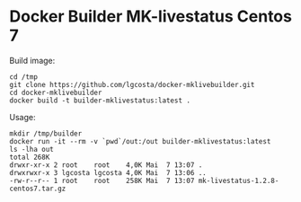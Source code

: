 # Docker Builder MK-livestatus Centos 7

Build image:
```
cd /tmp
git clone https://github.com/lgcosta/docker-mklivebuilder.git
cd docker-mklivebuilder
docker build -t builder-mklivestatus:latest .
```

Usage:
```
mkdir /tmp/builder
docker run -it --rm -v `pwd`/out:/out builder-mklivestatus:latest
ls -lha out
total 268K
drwxr-xr-x 2 root    root    4,0K Mai  7 13:07 .
drwxrwxr-x 3 lgcosta lgcosta 4,0K Mai  7 13:06 ..
-rw-r--r-- 1 root    root    258K Mai  7 13:07 mk-livestatus-1.2.8-centos7.tar.gz
```
